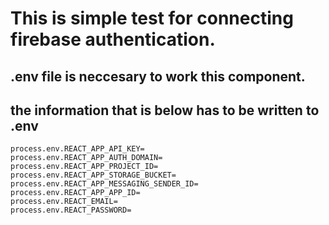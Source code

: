 # This is simple test for connecting firebase authentication.

## .env file is neccesary to work this component.

## the information that is below has to be written to .env
```
process.env.REACT_APP_API_KEY=
process.env.REACT_APP_AUTH_DOMAIN=
process.env.REACT_APP_PROJECT_ID=
process.env.REACT_APP_STORAGE_BUCKET=
process.env.REACT_APP_MESSAGING_SENDER_ID=
process.env.REACT_APP_APP_ID=
process.env.REACT_EMAIL=
process.env.REACT_PASSWORD=
```
